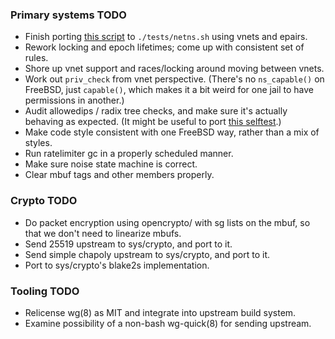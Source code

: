 ### Primary systems TODO

- Finish porting [this script](https://git.zx2c4.com/wireguard-linux/tree/tools/testing/selftests/wireguard/netns.sh)
  to `./tests/netns.sh` using vnets and epairs.
- Rework locking and epoch lifetimes; come up with consistent set of rules.
- Shore up vnet support and races/locking around moving between vnets.
- Work out `priv_check` from vnet perspective. (There's no `ns_capable()` on
  FreeBSD, just `capable()`, which makes it a bit weird for one jail to have
  permissions in another.)
- Audit allowedips / radix tree checks, and make sure it's actually behaving as
  expected. (It might be useful to port [this selftest](https://git.zx2c4.com/wireguard-linux/tree/drivers/net/wireguard/selftest/allowedips.c).)
- Make code style consistent with one FreeBSD way, rather than a mix of styles.
- Run ratelimiter gc in a properly scheduled manner.
- Make sure noise state machine is correct.
- Clear mbuf tags and other members properly.

### Crypto TODO

- Do packet encryption using opencrypto/ with sg lists on the mbuf, so that we don't need to linearize mbufs.
- Send 25519 upstream to sys/crypto, and port to it.
- Send simple chapoly upstream to sys/crypto, and port to it.
- Port to sys/crypto's blake2s implementation.

### Tooling TODO

- Relicense wg(8) as MIT and integrate into upstream build system.
- Examine possibility of a non-bash wg-quick(8) for sending upstream.

